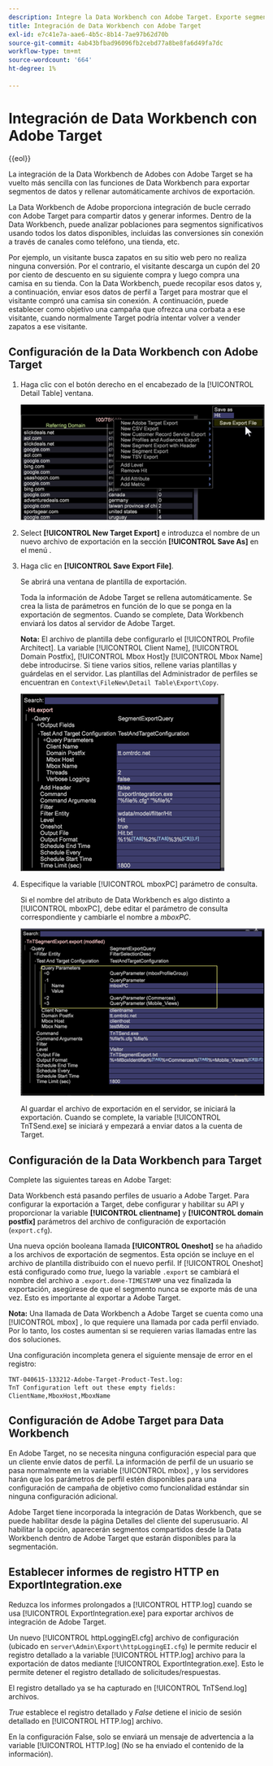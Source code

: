 ```yaml
---
description: Integre la Data Workbench con Adobe Target. Exporte segmentos de datos y rellene automáticamente archivos de exportación.
title: Integración de Data Workbench con Adobe Target
exl-id: e7c41e7a-aae6-4b5c-8b14-7ae97b62d70b
source-git-commit: 4ab43bfbad96096fb2cebd77a8be8fa6d49fa7dc
workflow-type: tm+mt
source-wordcount: '664'
ht-degree: 1%

---
```


# Integración de Data Workbench con Adobe Target

{{eol}}

La integración de la Data Workbench de Adobes con Adobe Target se ha vuelto más sencilla con las funciones de Data Workbench para exportar segmentos de datos y rellenar automáticamente archivos de exportación.

La Data Workbench de Adobe proporciona integración de bucle cerrado con Adobe Target para compartir datos y generar informes. Dentro de la Data Workbench, puede analizar poblaciones para segmentos significativos usando todos los datos disponibles, incluidas las conversiones sin conexión a través de canales como teléfono, una tienda, etc.

Por ejemplo, un visitante busca zapatos en su sitio web pero no realiza ninguna conversión. Por el contrario, el visitante descarga un cupón del 20 por ciento de descuento en su siguiente compra y luego compra una camisa en su tienda. Con la Data Workbench, puede recopilar esos datos y, a continuación, enviar esos datos de perfil a Target para mostrar que el visitante compró una camisa sin conexión. A continuación, puede establecer como objetivo una campaña que ofrezca una corbata a ese visitante, cuando normalmente Target podría intentar volver a vender zapatos a ese visitante.

## Configuración de la Data Workbench con Adobe Target

1. Haga clic con el botón derecho en el encabezado de la [!UICONTROL Detail Table] ventana.

   ![](assets/insight-to-tnt.png)

1. Select **[!UICONTROL New Target Export]** e introduzca el nombre de un nuevo archivo de exportación en la sección **[!UICONTROL Save As]** en el menú .

1. Haga clic en **[!UICONTROL Save Export File]**.

   Se abrirá una ventana de plantilla de exportación.

   Toda la información de Adobe Target se rellena automáticamente. Se crea la lista de parámetros en función de lo que se ponga en la exportación de segmentos. Cuando se complete, Data Workbench enviará los datos al servidor de Adobe Target.

   **Nota:** El archivo de plantilla debe configurarlo el [!UICONTROL Profile Architect]. La variable [!UICONTROL Client Name], [!UICONTROL Domain Postfix], [!UICONTROL Mbox Host]y [!UICONTROL Mbox Name] debe introducirse. Si tiene varios sitios, rellene varias plantillas y guárdelas en el servidor. Las plantillas del Administrador de perfiles se encuentran en `Context\FileNew\Detail Table\Export\Copy`.

   ![](assets/insight-to-tnt1.png)

1. Especifique la variable [!UICONTROL mboxPC] parámetro de consulta.

   Si el nombre del atributo de Data Workbench es algo distinto a [!UICONTROL mboxPC], debe editar el parámetro de consulta correspondiente y cambiarle el nombre a _mboxPC_.

   ![](assets/insight-to-tnt2.png)

   Al guardar el archivo de exportación en el servidor, se iniciará la exportación. Cuando se complete, la variable [!UICONTROL TnTSend.exe] se iniciará y empezará a enviar datos a la cuenta de Target.

## Configuración de la Data Workbench para Target

Complete las siguientes tareas en Adobe Target:

Data Workbench está pasando perfiles de usuario a Adobe Target. Para configurar la exportación a Target, debe configurar y habilitar su API y proporcionar la variable **[!UICONTROL clientname]** y **[!UICONTROL domain postfix]** parámetros del archivo de configuración de exportación (`export.cfg`).

Una nueva opción booleana llamada **[!UICONTROL Oneshot]** se ha añadido a los archivos de exportación de segmentos. Esta opción se incluye en el archivo de plantilla distribuido con el nuevo perfil. If [!UICONTROL Oneshot] está configurado como _true_, luego la variable `.export` se cambiará el nombre del archivo a `.export.done-TIMESTAMP` una vez finalizada la exportación, asegúrese de que el segmento nunca se exporte más de una vez. Esto es importante al exportar a Adobe Target.

**Nota:** Una llamada de Data Workbench a Adobe Target se cuenta como una [!UICONTROL mbox] , lo que requiere una llamada por cada perfil enviado. Por lo tanto, los costes aumentan si se requieren varias llamadas entre las dos soluciones.

Una configuración incompleta genera el siguiente mensaje de error en el registro:

```
TNT-040615-133212-Adobe-Target-Product-Test.log:
TnT Configuration left out these empty fields:
ClientName,MboxHost,MboxName
```

## Configuración de Adobe Target para Data Workbench

En Adobe Target, no se necesita ninguna configuración especial para que un cliente envíe datos de perfil. La información de perfil de un usuario se pasa normalmente en la variable [!UICONTROL mbox] , y los servidores harán que los parámetros de perfil estén disponibles para una configuración de campaña de objetivo como funcionalidad estándar sin ninguna configuración adicional.

Adobe Target tiene incorporada la integración de Datas Workbench, que se puede habilitar desde la página Detalles del cliente del superusuario. Al habilitar la opción, aparecerán segmentos compartidos desde la Data Workbench dentro de Adobe Target que estarán disponibles para la segmentación.

## Establecer informes de registro HTTP en ExportIntegration.exe

Reduzca los informes prolongados a [!UICONTROL HTTP.log] cuando se usa [!UICONTROL ExportIntegration.exe] para exportar archivos de integración de Adobe Target.

Un nuevo [!UICONTROL httpLoggingEI.cfg] archivo de configuración (ubicado en `server\Admin\Export\httpLoggingEI.cfg`) le permite reducir el registro detallado a la variable [!UICONTROL HTTP.log] archivo para la exportación de datos mediante [!UICONTROL ExportIntegration.exe]. Esto le permite detener el registro detallado de solicitudes/respuestas.

El registro detallado ya se ha capturado en [!UICONTROL TnTSend.log] archivos.

_True_ establece el registro detallado y _False_ detiene el inicio de sesión detallado en [!UICONTROL HTTP.log] archivo.

En la configuración False, solo se enviará un mensaje de advertencia a la variable [!UICONTROL HTTP.log] (No se ha enviado el contenido de la información).
